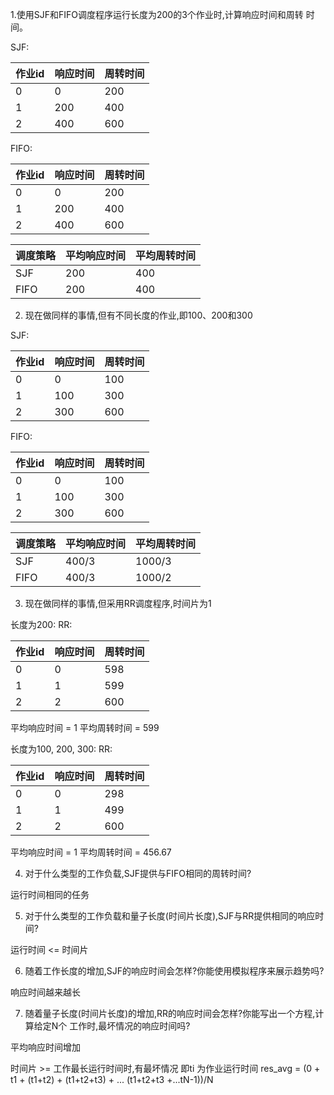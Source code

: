 1.使用SJF和FIFO调度程序运行长度为200的3个作业时,计算响应时间和周转
时间。
    
SJF:
    
| 作业id  | 响应时间 | 周转时间 |
| ---    | --- | --- |
|  0     |  0   |  200   |
|  1     |  200   |  400  |
|  2     |   400  |  600  |    
   
FIFO:
    
| 作业id  | 响应时间 | 周转时间 |
| ---    | ---   | --- |
|  0     |  0    |  200   |
|  1     |  200   |  400  |
|  2     |   400  |  600  |
    
| 调度策略 | 平均响应时间 | 平均周转时间 |
| ---  | --- | --- |
|  SJF | 200 | 400 |
|  FIFO  | 200 | 400 |
   
2. 现在做同样的事情,但有不同长度的作业,即100、200和300

SJF:
    
| 作业id  | 响应时间 | 周转时间 |
| ---    | --- | --- |
|  0     |  0   |  100   |
|  1     |  100   |  300  |
|  2     |   300  |  600  |    
   
FIFO:
    
| 作业id  | 响应时间 | 周转时间 |
| ---    | --- | --- |
|  0     |  0   |  100   |
|  1     |  100   |  300  |
|  2     |   300  |  600  |    
    
| 调度策略 | 平均响应时间 | 平均周转时间 |
| ---  | --- | --- |
|  SJF | 400/3 | 1000/3 |
|  FIFO  | 400/3 | 1000/2 |


3. 现在做同样的事情,但采用RR调度程序,时间片为1

长度为200:
RR:
    
| 作业id  | 响应时间 | 周转时间 |
| ---    | --- | --- |
|  0     |  0   |  598   |
|  1     |  1   |  599  |
|  2     |   2  |  600  |    
    
平均响应时间 = 1
平均周转时间 = 599


长度为100, 200, 300:
RR:
    
| 作业id  | 响应时间 | 周转时间 |
| ---    | --- | --- |
|  0     |  0   |  298  |
|  1     |  1   |  499  |
|  2     |   2  |  600  |    
    
平均响应时间  = 1
平均周转时间  = 456.67

4. 对于什么类型的工作负载,SJF提供与FIFO相同的周转时间?

运行时间相同的任务

5. 对于什么类型的工作负载和量子长度(时间片长度),SJF与RR提供相同的响应时间?

运行时间 <= 时间片


6. 随着工作长度的增加,SJF的响应时间会怎样?你能使用模拟程序来展示趋势吗?

响应时间越来越长

7. 随着量子长度(时间片长度)的增加,RR的响应时间会怎样?你能写出一个方程,计算给定N个
工作时,最坏情况的响应时间吗?

平均响应时间增加

时间片 >= 工作最长运行时间时,有最坏情况
即ti 为作业运行时间
res_avg = (0 + t1 + (t1+t2) + (t1+t2+t3) + ... (t1+t2+t3 +...tN-1))/N
